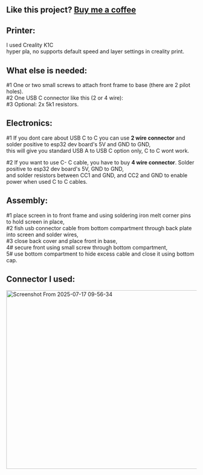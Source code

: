 ##  Like this project? [Buy me a coffee](coff.ee/mazur888)  

## Printer:  
I used Creality K1C  
hyper pla, no supports default speed and layer settings in creality print.  

## What else is needed:  
#1 One or two small screws to attach front frame to base (there are 2 pilot holes).  
#2 One USB C connector like this (2 or 4 wire):  
#3 Optional: 2x 5k1 resistors.  

## Electronics:  
#1  If you dont care about USB C to C you can use **2 wire connector** and solder positive to esp32 dev board's 5V and GND to GND,  
this will give you standard USB A to USB C option only, C to C wont work.

#2 If you want to use C- C cable, you have to buy **4 wire connector**. Solder positive to esp32 dev board's 5V, GND to GND,  
and solder resistors between CC1 and GND, and CC2 and GND to enable power when used C to C cables. 

## Assembly:  
#1 place screen in to front frame and using soldering iron melt corner pins to hold screen in place,  
#2 fish usb connector cable from bottom compartment through back plate into screen and solder wires,  
#3 close back cover and place front in base,  
4# secure front using small screw through bottom compartment,  
5# use bottom compartment to hide excess cable and close it using bottom cap.    

## Connector I used:  
<img width="592" height="473" alt="Screenshot From 2025-07-17 09-56-34" src="https://github.com/user-attachments/assets/05c50ee7-b88c-44f0-b425-a9ab086ed698" />

 


